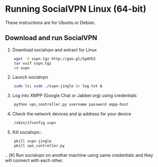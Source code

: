 
# Running SocialVPN Linux (64-bit)


These instructions are for Ubuntu or Debian.

## Download and run SocialVPN

1. Download socialvpn and extract for Linux

```bash
    wget -O svpn.tgz http://goo.gl/Sg4Vh2
    tar xvzf svpn.tgz
    cd svpn
```
2. Launch socialvpn

```bash
    sudo ls; sudo ./svpn-jingle &> log.txt &
```
3. Log into XMPP (Google Chat or Jabber.org) using credentials

```bash
    python vpn_controller.py username password xmpp-host
```
4. Check the network devices and ip address for your device

```bash
    /sbin/ifconfig svpn
```
5. Kill socialvpn::

```bash
    pkill svpn-jingle
    pkill vpn_controller.py
```
.. [#] Run socialvpn on another machine using same credentials and they will
   connect with each other.
